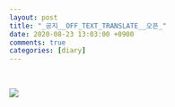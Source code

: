 ```yaml
---
layout: post
title: "_공지__OFF_TEXT_TRANSLATE__오픈_"
date: 2020-08-23 13:03:00 +0900
comments: true 
categories: [diary] 
---
```

 


![](https://blogfiles.pstatic.net/MjAyMDA4MjNfMjA5/MDAxNTk4MTU1MzU2ODA5.uIuJcxmDFO1Gy0fFxEaCy7NnndSUulR456--BdlLVEYg.8mNXZR4FjcQQm2Adjl4Z_GuCchOI7gc8LZ0kpGhFW1og.PNG.hotleve/Untitled-1.png?type=w1) 
